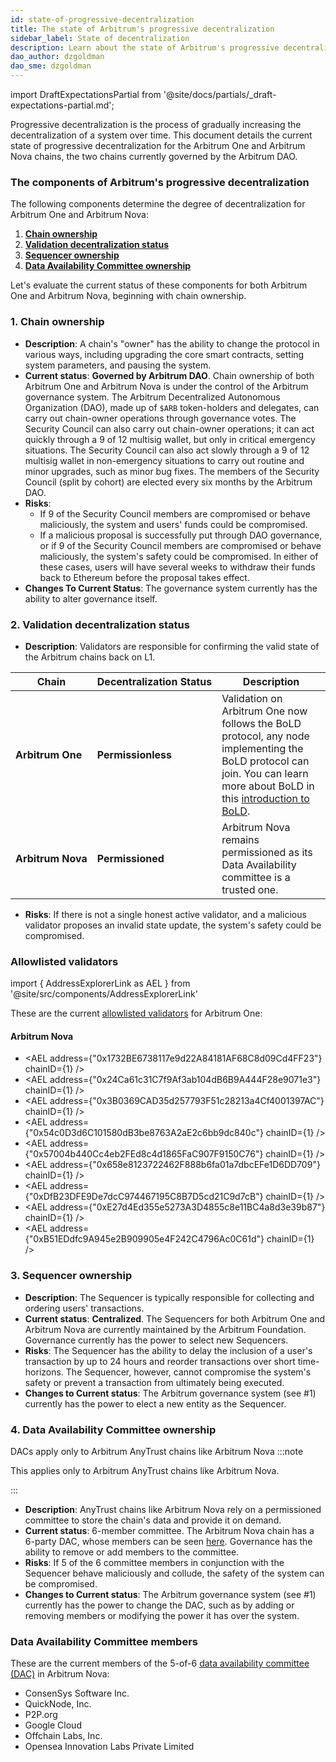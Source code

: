 ```yaml
---
id: state-of-progressive-decentralization
title: The state of Arbitrum's progressive decentralization
sidebar_label: State of decentralization
description: Learn about the state of Arbitrum's progressive decentralization.
dao_author: dzgoldman
dao_sme: dzgoldman
---
```


import DraftExpectationsPartial from '@site/docs/partials/\_draft-expectations-partial.md';

<DraftExpectationsPartial />

<a data-quicklook-from='progressive-decentralization'>Progressive decentralization</a> is the process of gradually increasing the decentralization of a system over time. This document details the current state of progressive decentralization for the <a data-quicklook-from='arbitrum-one'>Arbitrum One</a> and <a data-quicklook-from='arbitrum-nova'>Arbitrum Nova</a> chains, the two chains currently governed by the <a data-quicklook-from='arbitrum-dao'>Arbitrum DAO</a>.

### The components of Arbitrum's progressive decentralization

The following components determine the degree of decentralization for Arbitrum One and Arbitrum Nova:

1. [**Chain ownership**](#1-chain-ownership)
2. [**Validation decentralization status**](#2-validation-decentralization-status)
3. [**Sequencer ownership**](#3-sequencer-ownership)
4. [**Data Availability Committee ownership**](#4-data-availability-committee-ownership)

Let's evaluate the current status of these components for both Arbitrum One and Arbitrum Nova, beginning with <a data-quicklook-from='arbitrum-chain-owner'>chain ownership</a>.

### 1. Chain ownership

- **Description**: A chain's "owner" has the ability to change the protocol in various ways, including upgrading the core smart contracts, setting system parameters, and pausing the system.
- **Current status**: **Governed by Arbitrum DAO**. Chain ownership of both Arbitrum One and Arbitrum Nova is under the control of the Arbitrum governance system. The Arbitrum Decentralized Autonomous Organization (DAO), made up of <a data-quicklook-from='arb'>`$ARB`</a> token-holders and <a data-quicklook-from='delegate'>delegates</a>, can carry out chain-owner operations through governance votes. The <a data-quicklook-from='security-council'>Security Council </a> can also carry out chain-owner operations; it can act quickly through a 9 of 12 <a data-quicklook-from='multisignature-wallet'>multisig wallet</a>, but only in critical emergency situations. The Security Council can also act slowly through a 9 of 12 multisig wallet in non-emergency situations to carry out routine and minor upgrades, such as minor bug fixes. The members of the Security Council (split by cohort) are <a data-quicklook-from='security-council-election'>elected</a> every six months by the Arbitrum DAO.
- **Risks**:
  - If 9 of the Security Council members are compromised or behave maliciously, the system and users' funds could be compromised.
  - If a malicious proposal is successfully put through DAO governance, or if 9 of the Security Council members are compromised or behave maliciously, the system's safety could be compromised. In either of these cases, users will have several weeks to withdraw their funds back to Ethereum before the proposal takes effect.
- **Changes To Current Status**: The governance system currently has the ability to alter governance itself.

### 2. Validation decentralization status

- **Description**: Validators are responsible for confirming the valid state of the <a data-quicklook-from='arbitrum-chain'>Arbitrum chains</a> back on L1.

| Chain                  | Decentralization&nbsp;Status | Description                                                                                                                                                                                                                                     |
|------------------------|------------------------------|-------------------------------------------------------------------------------------------------------------------------------------------------------------------------------------------------------------------------------------------------|
| **Arbitrum&nbsp;One**  | **Permissionless**           | Validation on Arbitrum One now follows the BoLD protocol, any node implementing the BoLD protocol can join. You can learn more about BoLD in this [introduction to BoLD](https://docs.arbitrum.io/how-arbitrum-works/bold/gentle-introduction). |
| **Arbitrum&nbsp;Nova** | **Permissioned**             | Arbitrum Nova remains permissioned as its Data Availability committee is a trusted one.                                                                                                                                                        |

- **Risks**: If there is not a single honest active validator, and a malicious validator proposes an invalid state update, the system's safety could be compromised.

### Allowlisted validators

import { AddressExplorerLink as AEL } from '@site/src/components/AddressExplorerLink'

These are the current [allowlisted validators](#2-validator-ownership) for Arbitrum One:

#### Arbitrum Nova

- <AEL address={"0x1732BE6738117e9d22A84181AF68C8d09Cd4FF23"} chainID={1} />
- <AEL address={"0x24Ca61c31C7f9Af3ab104dB6B9A444F28e9071e3"} chainID={1} />
- <AEL address={"0x3B0369CAD35d257793F51c28213a4Cf4001397AC"} chainID={1} />
- <AEL address={"0x54c0D3d6C101580dB3be8763A2aE2c6bb9dc840c"} chainID={1} />
- <AEL address={"0x57004b440Cc4eb2FEd8c4d1865FaC907F9150C76"} chainID={1} />
- <AEL address={"0x658e8123722462F888b6fa01a7dbcEFe1D6DD709"} chainID={1} />
- <AEL address={"0xDfB23DFE9De7dcC974467195C8B7D5cd21C9d7cB"} chainID={1} />
- <AEL address={"0xE27d4Ed355e5273A3D4855c8e11BC4a8d3e39b87"} chainID={1} />
- <AEL address={"0xB51EDdfc9A945e2B909905e4F242C4796Ac0C61d"} chainID={1} />

### 3. Sequencer ownership

- **Description**: The Sequencer is typically responsible for collecting and ordering users' transactions.
- **Current status**: **Centralized**. The Sequencers for both Arbitrum One and Arbitrum Nova are currently maintained by the Arbitrum Foundation. Governance currently has the power to select new Sequencers.
- **Risks**: The Sequencer has the ability to delay the inclusion of a user's transaction by up to 24 hours and reorder transactions over short time-horizons. The Sequencer, however, cannot compromise the system's safety or prevent a transaction from ultimately being executed.
- **Changes to Current status**: The Arbitrum governance system (see #1) currently has the power to elect a new entity as the Sequencer.

### 4. Data Availability Committee ownership

DACs apply only to <a data-quicklook-from='arbitrum-anytrust-protocol'>Arbitrum AnyTrust</a> chains like Arbitrum Nova
:::note

This applies only to Arbitrum AnyTrust chains like Arbitrum Nova.

:::

- **Description**: AnyTrust chains like Arbitrum Nova rely on a permissioned committee to store the chain's data and provide it on demand.
- **Current status**: 6-member committee. The Arbitrum Nova chain has a 6-party DAC, whose members can be seen [here](#data-availability-committee-members). Governance has the ability to remove or add members to the committee.
- **Risks**: If 5 of the 6 committee members in conjunction with the Sequencer behave maliciously and collude, the safety of the system can be compromised.
- **Changes to Current status**: The Arbitrum governance system (see #1) currently has the power to change the DAC, such as by adding or removing members or modifying the power it has over the system.

### Data Availability Committee members

These are the current members of the 5-of-6 [data availability committee (DAC)](#4-data-availability-committee-dac-ownership) in Arbitrum Nova:

- ConsenSys Software Inc.
- QuickNode, Inc.
- P2P.org
- Google Cloud
- Offchain Labs, Inc.
- Opensea Innovation Labs Private Limited

